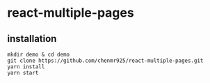 # react-multiple-pages

## installation
```
mkdir demo & cd demo
git clone https://github.com/chenmr925/react-multiple-pages.git
yarn install
yarn start
```
